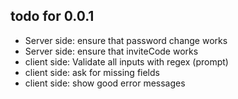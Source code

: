 ## todo for 0.0.1

* Server side: ensure that password change works
* Server side: ensure that inviteCode works
* client side: Validate all inputs with regex (prompt)
* client side: ask for missing fields
* client side: show good error messages
